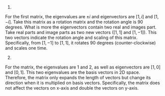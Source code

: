1.

For the first matrix, the eigenvalues are $\pm i$ and eigenvectors are $[1, i]$ and $[1, -i]$. Take this matrix as a rotation matrix and the rotation angle is 90 degrees. What is more the eigenvectors contain two real and images part. Take real parts and image parts as two new vectors ($[1,1]$ and $[1,-1]$). This two vectors indicate the rotation angle and scaling of this matrix. Specifically, from $[1,-1]$ to $[1,1]$, it rotates 90 degrees (counter-clockwise) and scales one time.



2.

For the matrix, the eigenvalues are 1 and 2, as well as eigenvectors are $[1,0]$ and $[0,1]$. This two eigenvalues are the basis vectors in 2D space. Therefore, the matrix only expands the length of vectors but change its direction when it is multiplied on basis vectors. Specifically, the matrix does not affect the vectors on x-axis and double the vectors on y-axis.